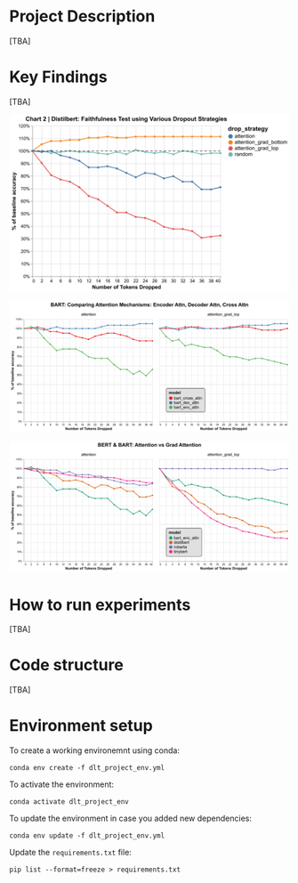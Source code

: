 # Project Description
[TBA]

# Key Findings
[TBA]

![DistilBERT dropout strategies comparison](charts/chart_2_drop_strategy_single_model_distilbert.png)

![BART attention mechanism comparison](charts/chart_3_drop_strategy_all_models.png)

![All models side by side comparison](charts/chart_4_drop_strategy_all_models.png)

# How to run experiments
[TBA]

# Code structure
[TBA]

# Environment setup
To create a working environemnt using conda:
```
conda env create -f dlt_project_env.yml
```

To activate the environment:
```
conda activate dlt_project_env
```

To update the environment in case you added new dependencies:
```
conda env update -f dlt_project_env.yml
```

Update the `requirements.txt` file:
```
pip list --format=freeze > requirements.txt
```